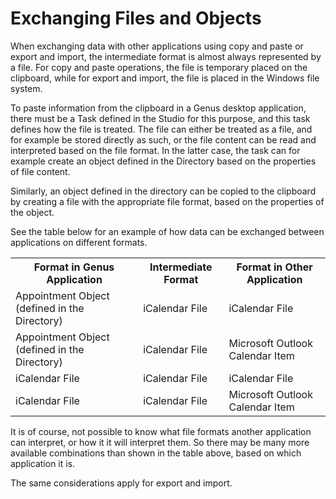 # Exchanging Files and Objects

When exchanging data with other applications using copy and paste or export and import, the intermediate format is almost always represented by a file. For copy and paste operations, the file is temporary placed on the clipboard, while for export and import, the file is placed in the Windows file system.

To paste information from the clipboard in a Genus desktop application, there must be a Task defined in the Studio for this purpose, and this task defines how the file is treated. The file can either be treated as a file, and for example be stored directly as such, or the file content can be read and interpreted based on the file format. In the latter case, the task can for example create an object defined in the Directory based on the properties of file content.

Similarly, an object defined in the directory can be copied to the clipboard by creating a file with the appropriate file format, based on the properties of the object.

See the table below for an example of how data can be exchanged between applications on different formats.

<table style="WIDTH: 100%">

<tbody>

<tr>

<th>Format in Genus Application</th>

<th>Intermediate Format</th>

<th>Format in Other Application</th>

</tr>

<tr>

<td>Appointment Object (defined in the Directory)</td>

<td>iCalendar File</td>

<td>iCalendar File</td>

</tr>

<tr>

<td>Appointment Object (defined in the Directory)</td>

<td>iCalendar File</td>

<td>Microsoft Outlook Calendar Item</td>

</tr>

<tr>

<td>iCalendar File</td>

<td>iCalendar File</td>

<td>iCalendar File</td>

</tr>

<tr>

<td>iCalendar File</td>

<td>iCalendar File</td>

<td>Microsoft Outlook Calendar Item</td>

</tr>

</tbody>

</table>

It is of course, not possible to know what file formats another application can interpret, or how it it will interpret them. So there may be many more available combinations than shown in the table above, based on which application it is.

The same considerations apply for export and import.